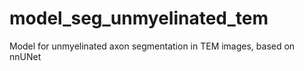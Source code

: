 # model_seg_unmyelinated_tem
Model for unmyelinated axon segmentation in TEM images, based on nnUNet
